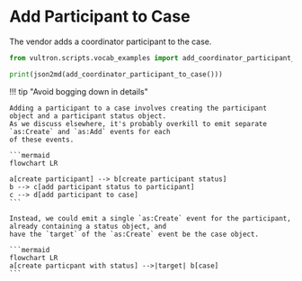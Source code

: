 # Add Participant to Case

The vendor adds a coordinator participant to the case.

```python exec="true" idprefix=""
from vultron.scripts.vocab_examples import add_coordinator_participant_to_case, json2md

print(json2md(add_coordinator_participant_to_case()))
```

!!! tip "Avoid bogging down in details"

    Adding a participant to a case involves creating the participant object and a participant status object.
    As we discuss elsewhere, it's probably overkill to emit separate `as:Create` and `as:Add` events for each
    of these events.

    ```mermaid
    flowchart LR
    
    a[create participant] --> b[create participant status]
    b --> c[add participant status to participant]
    c --> d[add participant to case]
    ```
   
    Instead, we could emit a single `as:Create` event for the participant, already containing a status object, and
    have the `target` of the `as:Create` event be the case object.

    ```mermaid
    flowchart LR
    a[create particpant with status] -->|target| b[case]
    ```

